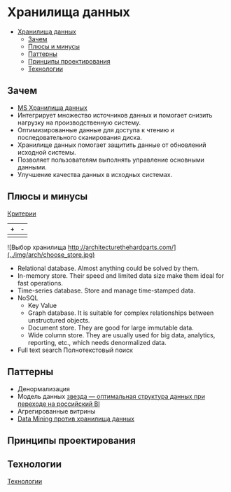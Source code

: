 # Хранилища данных

- [Хранилища данных](#хранилища-данных)
  - [Зачем](#зачем)
  - [Плюсы и минусы](#плюсы-и-минусы)
  - [Паттерны](#паттерны)
  - [Принципы проектирования](#принципы-проектирования)
  - [Технологии](#технологии)

## Зачем

- [MS Хранилища данных](https://docs.microsoft.com/ru-ru/azure/architecture/guide/technology-choices/data-store-overview)
- Интегрирует множество источников данных и помогает снизить нагрузку на производственную систему.
- Оптимизированные данные для доступа к чтению и последовательного сканирования диска.
- Хранилище данных помогает защитить данные от обновлений исходной системы.
- Позволяет пользователям выполнять управление основными данными.
- Улучшение качества данных в исходных системах.

## Плюсы и минусы

[Критерии](arch.criteria.md)

| + | - |
| - | - |
|  |  |

![Выбор хранилища http://architecturethehardparts.com/](../img/arch/choose_store.jpg)

- Relational database. Almost anything could be solved by them. 
- In-memory store. Their speed and limited data size make them ideal for fast operations.
- Time-series database. Store and manage time-stamped data.
- NoSQL
  - Key Value
  - Graph database. It is suitable for complex relationships between unstructured objects.
  - Document store. They are good for large immutable data.
  - Wide column store. They are usually used for big data, analytics, reporting, etc., which needs denormalized data.
- Full text search Полнотекстовый поиск

## Паттерны

- Денормализация
- Модель данных [звезда — оптимальная структура данных при переходе на российский BI](https://habr.com/ru/company/visiology/blog/678346/)
- Агрегированные витрины
- [Data Mining против хранилища данных](https://coderlessons.com/tutorials/bolshie-dannye-i-analitika/teoriia-khraneniia-dannykh/21-data-mining-protiv-khranilishcha-dannykh)

## Принципы проектирования

## Технологии

[Технологии](../technology/store.md)
